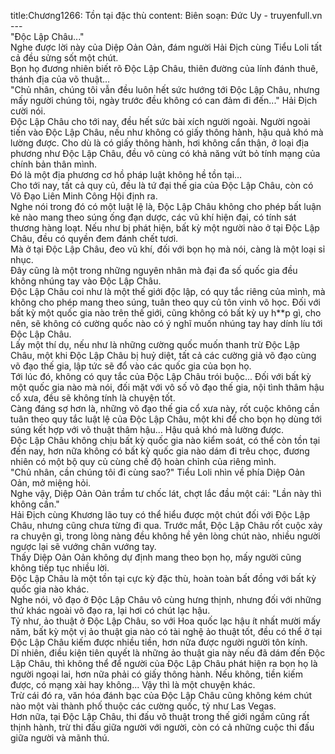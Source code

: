 title:Chương1266: Tồn tại đặc thù
content:
Biên soạn: Đức Uy - truyenfull.vn<br>---<br>"Độc Lập Châu..."<br>Nghe được lời này của Diệp Oản Oản, đám người Hải Địch cùng Tiểu Loli tất cả đều sửng sốt một chút.<br>Bọn họ đương nhiên biết rõ Độc Lập Châu, thiên đường của lính đánh thuê, thánh địa của võ thuật…<br>"Chủ nhân, chúng tôi vẫn đều luôn hết sức hướng tới Độc Lập Châu, nhưng mấy người chúng tôi, ngày trước đều không có can đảm đi đến..." Hải Địch cười nói.<br>Độc Lập Châu cho tới nay, đều hết sức bài xích người ngoài. Người ngoài tiến vào Độc Lập Châu, nếu như không có giấy thông hành, hậu quả khó mà lường được. Cho dù là có giấy thông hành, hơi không cẩn thận, ở loại địa phương như Độc Lập Châu, đều vô cùng có khả năng vứt bỏ tính mạng của chính bản thân mình.<br>Đó là một địa phương cơ hồ pháp luật không hề tồn tại…<br>Cho tới nay, tất cả quy củ, đều là tứ đại thế gia của Độc Lập Châu, còn có Võ Đạo Liên Minh Công Hội định ra.<br>Nghe nói trong đó có một luật lệ là, Độc Lập Châu không cho phép bất luận kẻ nào mang theo súng ống đạn dược, các vũ khí hiện đại, có tính sát thương hàng loạt. Nếu như bị phát hiện, bất kỳ một người nào ở tại Độc Lập Châu, đều có quyền đem đánh chết tươi.<br>Mà ở tại Độc Lập Châu, đeo vũ khí, đối với bọn họ mà nói, càng là một loại sỉ nhục.<br>Đây cũng là một trong những nguyên nhân mà đại đa số quốc gia đều không nhúng tay vào Độc Lập Châu.<br>Độc Lập Châu coi như là một thế giới độc lập, có quy tắc riêng của mình, mà không cho phép mang theo súng, tuân theo quy củ tôn vinh võ học. Đối với bất kỳ một quốc gia nào trên thế giới, cũng không có bất kỳ uy h**p gì, cho nên, sẽ không có cường quốc nào có ý nghĩ muốn nhúng tay hay dính líu tới Độc Lập Châu.<br>Lấy một thí dụ, nếu như là những cường quốc muốn thanh trừ Độc Lập Châu, một khi Độc Lập Châu bị huỷ diệt, tất cả các cường giả võ đạo cùng võ đạo thế gia, lập tức sẽ đổ vào các quốc gia của bọn họ.<br>Tới lúc đó, không có quy tắc của Độc Lập Châu trói buộc... Đối với bất kỳ một quốc gia nào mà nói, đối mặt với vô số võ đạo thế gia, nội tình thâm hậu cổ xưa, đều sẽ không tính là chuyện tốt.<br>Càng đáng sợ hơn là, những võ đạo thế gia cổ xưa này, rốt cuộc không cần tuân theo quy tắc luật lệ của Độc Lập Châu, một khi để cho bọn họ dùng tới súng kết hợp với võ thuật thâm hậu... Hậu quả khó mà lường được.<br>Độc Lập Châu không chịu bất kỳ quốc gia nào kiểm soát, có thể còn tồn tại đến nay, hơn nữa không có bất kỳ quốc gia nào dám đi trêu chọc, đương nhiên có một bộ quy củ cùng chế độ hoàn chỉnh của riêng mình.<br>"Chủ nhân, cần chúng tôi đi cùng sao?" Tiểu Loli nhìn về phía Diệp Oản Oản, mở miệng hỏi.<br>Nghe vậy, Diệp Oản Oản trầm tư chốc lát, chợt lắc đầu một cái: "Lần này thì không cần."<br>Hải Địch cùng Khương lão tuy có thể hiểu được một chút đối với Độc Lập Châu, nhưng cũng chưa từng đi qua. Trước mắt, Độc Lập Châu rốt cuộc xảy ra chuyện gì, trong lòng nàng đều không hề yên lòng chút nào, nhiều người ngược lại sẽ vướng chân vướng tay.<br>Thấy Diệp Oản Oản không dự định mang theo bọn họ, mấy người cũng không tiếp tục nhiều lời.<br>Độc Lập Châu là một tồn tại cực kỳ đặc thù, hoàn toàn bất đồng với bất kỳ quốc gia nào khác.<br>Nghe nói, võ đạo ở Độc Lập Châu vô cùng hưng thịnh, nhưng đối với những thứ khác ngoài võ đạo ra, lại hơi có chút lạc hậu.<br>Tỷ như, ảo thuật ở Độc Lập Châu, so với Hoa quốc lạc hậu ít nhất mười mấy năm, bất kỳ một vị ảo thuật gia nào có tài nghệ ảo thuật tốt, đều có thể ở tại Độc Lập Châu kiếm được nhiều tiền, hơn nữa được người người tôn kính.<br>Dĩ nhiên, điều kiện tiên quyết là những ảo thuật gia này nếu đã dám đến Độc Lập Châu, thì không thể để người của Độc Lập Châu phát hiện ra bọn họ là người ngoại lai, hơn nữa phải có giấy thông hành. Nếu không, tiền kiếm được, có mạng xài hay không... Vậy thì là một chuyện khác.<br>Trừ cái đó ra, văn hóa đánh bạc của Độc Lập Châu cũng không kém chút nào một vài thành phố thuộc các cường quốc, tỷ như Las Vegas.<br>Hơn nữa, tại Độc Lập Châu, thi đấu võ thuật trong thế giới ngầm cũng rất thịnh hành, trừ thi đấu giữa người với người, còn có cả những cuộc thi đấu giữa người và mãnh thú.